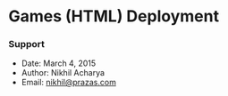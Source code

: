 # Games (HTML) Deployment

### Support

- Date:	March 4, 2015
- Author:	Nikhil Acharya
- Email:	nikhil@prazas.com

